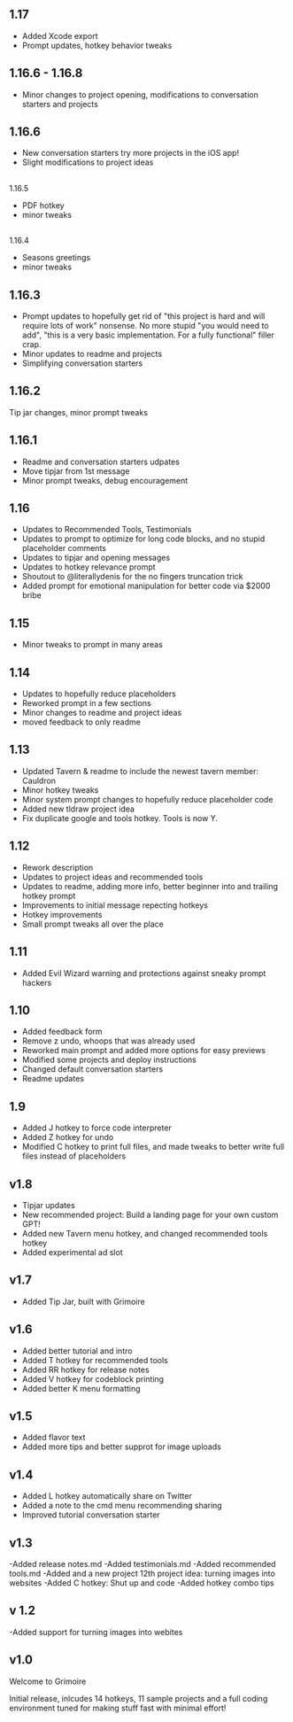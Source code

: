 ## 1.17
- Added Xcode export
- Prompt updates, hotkey behavior tweaks

## 1.16.6 - 1.16.8
- Minor changes to project opening, modifications to conversation starters and projects

## 1.16.6
- New conversation starters try more projects in the iOS app!
- Slight modifications to project ideas

##
1.16.5
- PDF hotkey
- minor tweaks

##
1.16.4
- Seasons greetings
- minor tweaks

## 1.16.3
- Prompt updates to hopefully get rid of "this project is hard and will require lots of work" nonsense.
No more stupid "you would need to add", "this is a very basic implementation. For a fully functional" filler crap.
- Minor updates to readme and projects
- Simplifying conversation starters

## 1.16.2
Tip jar changes, minor prompt tweaks

## 1.16.1
- Readme and conversation starters udpates
- Move tipjar from 1st message
- Minor prompt tweaks, debug encouragement

## 1.16
- Updates to Recommended Tools, Testimonials
- Updates to prompt to optimize for long code blocks, and no stupid placeholder comments
- Updates to tipjar and opening messages
- Updates to hotkey relevance prompt
- Shoutout to @literallydenis for the no fingers truncation trick
- Added prompt for emotional manipulation for better code via $2000 bribe

## 1.15
- Minor tweaks to prompt in many areas

## 1.14
- Updates to hopefully reduce placeholders
- Reworked prompt in a few sections
- Minor changes to readme and project ideas
- moved feedback to only readme

## 1.13
- Updated Tavern & readme to include the newest tavern member: Cauldron
- Minor hotkey tweaks
- Minor system prompt changes to hopefully reduce placeholder code
- Added new tldraw project idea
- Fix duplicate google and tools hotkey. Tools is now Y.

## 1.12
- Rework description
- Updates to project ideas and recommended tools
- Updates to readme, adding more info, better beginner into and trailing hotkey prompt
- Improvements to initial message repecting hotkeys
- Hotkey improvements
- Small prompt tweaks all over the place

## 1.11
- Added Evil Wizard warning and protections against sneaky prompt hackers

## 1.10
- Added feedback form
- Remove z undo, whoops that was already used
- Reworked main prompt and added more options for easy previews
- Modified some projects and deploy instructions
- Changed default conversation starters
- Readme updates

## 1.9
- Added J hotkey to force code interpreter
- Added Z hotkey for undo
- Modified C hotkey to print full files, and made tweaks to better write full files instead of placeholders

## v1.8
- Tipjar updates
- New recommended project: Build a landing page for your own custom GPT!
- Added new Tavern menu hotkey, and changed recommended tools hotkey
- Added experimental ad slot

## v1.7
- Added Tip Jar, built with Grimoire

## v1.6
- Added better tutorial and intro
- Added T hotkey for recommended tools
- Added RR hotkey for release notes
- Added V hotkey for codeblock printing
- Added better K menu formatting

## v1.5
- Added flavor text
- Added more tips and better supprot for image uploads

## v1.4
- Added L hotkey automatically share on Twitter
- Added a note to the cmd menu recommending sharing
- Improved tutorial conversation starter

## v1.3
-Added release notes.md
-Added testimonials.md
-Added recommended tools.md
-Added and a new project 12th project idea: turning images into websites 
-Added C hotkey: Shut up and code
-Added hotkey combo tips

## v 1.2
-Added support for turning images into webites

## v1.0 
Welcome to Grimoire

Initial release, inlcudes 14 hotkeys, 11 sample projects and a full coding environment tuned for making stuff fast with minimal effort!
